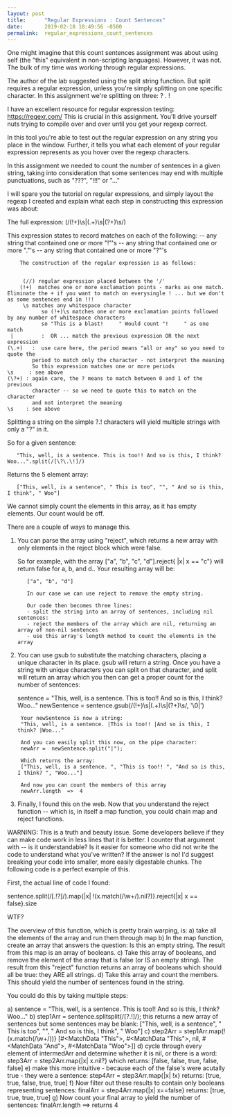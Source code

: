 ```yaml
---
layout: post
title:      "Regular Expressions : Count Sentences"
date:       2019-02-18 18:49:56 -0500
permalink:  regular_expressions_count_sentences
---
```



One might imagine that this count sentences assignment was about using self (the "this" equivalent in non-scripting languages).  However, it was not.  The bulk of my time was working through regular expressions.

The author of the lab suggested using the split string function.  But split requires a regular expression, unless you're simply splitting on one specific character.  In this assignment we're splitting on three:  ? . !

I have an excellent resource for regular expression testing: https://regexr.com/  This is crucial in this assignment.  You'll drive yourself nuts trying to compile over and over until you get your regexp correct.

In this tool you're able to test out the regular expression on any string you place in the window.  Further, it tells you what each element of your regular expression represents as you hover over the regexp characters.

In this assignment we needed to count the number of sentences in a given string, taking into consideration that some sentences may end with multiple punctuations, such as "???", "!!!" or "..."  

I will spare you the tutorial on regular expressions, and simply layout the regexp I created and explain what each step in constructing this expression was about:

The full expression:   (/(!+)\s|(\.+)\s|(\?+)\s/)

This expression states to record matches on each of the following:
    -- any string that contained one or more "!"'s
		-- any string that contained one or more "."'s
		-- any string that contained one or more "?"'s
		 
		
		The construction of the regular expression is as follows:


         (//) regular expression placed between the '/'
        (!+)  matches one or more exclamation points - marks as one match.  Eliminate the + if you want to match on everysingle ! ... but we don't as some sentences end in !!!
         \s matches any whitespace character
               so (!+)\s matches one or more exclamation points followed by any number of whitespace characters
               so "This is a blast!     " Would count "!     " as one match
     |         :  OR ... match the previous expression OR the next expression
    (\.+)   :  use care here, the period means "all or any" so you need to quote the
            period to match only the character - not interpret the meaning
            So this expression matches one or more periods
    \s     : see above
    (\?+) : again care, the ? means to match between 0 and 1 of the previous
            character -- so we need to quote this to match on the character
            and not interpret the meaning
    \s    : see above  
		
	



Splitting a string on the simple ?.! characters will yield multiple strings with only a "?" in it.

So for a given sentence:  

       "This, well, is a sentence. This is too!! And so is this, I think? Woo...".split(/[\?\.\!]/)

Returns the 5 element array: 

       ["This, well, is a sentence", " This is too", "", " And so is this, I think", " Woo"]
 
We cannot simply count the elements in this array, as it has empty elements.  Our count would be off.
 
There are a couple of ways to manage this.
 
 1.  You can parse the array using "reject", which returns a new array with only elements in the reject block which were false.
 
      So for example, with the array ["a", "b", "c", "d"].reject{ |x| x == "c"}
			will return false for a, b, and d..  Your resulting array will be:
			
			["a", "b", "d"]
			
			In our case we can use reject to remove the empty string.
			
			Our code then becomes three lines:
			- split the string into an array of sentences, including nil sentences:
			- reject the members of the array which are nil, returning an array of non-nil sentences
			- use this array's length method to count the elements in the array
			
2.  You can use gsub to substitute the matching characters, placing a unique character in its place.  gsub will return a string.  Once you have a string with unique characters you can split on that character, and split will return an array which you then can get a proper count for the number of sentences:

     sentence = "This, well, is a sentence. This is too!! And so is this, I think? Woo..."
		 newSentence = sentence.gsub(/(!+)\s|(\.+)\s|(\?+)\s/, '\0|')
		 
		 Your newSentence is now a string:
		 "This, well, is a sentence. |This is too!! |And so is this, I think? |Woo..."
		 
		 And you can easily split this now, on the pipe character:
		 newArr =  newSentence.split("|");
		 
		 Which returns the array:
		 ["This, well, is a sentence. ", "This is too!! ", "And so is this, I think? ", "Woo..."]
		 
		 And now you can count the members of this array
		 newArr.length  =>  4
		 

3.  Finally, I found this on the web.  Now that you understand the reject function -- which is, in itself a map function, you could chain map and reject functions.

WARNING:  This is a truth and beauty issue.  Some developers believe if they can make code work in less lines that it is better.  I counter that argument with -- is it understandable?  Is it easier for someone who did not write the code to understand what you've written?  If the answer is no!  I'd suggest breaking your code into smaller, more easily digestable chunks.  The following code is a perfect example of this.

First, the actual line of code I found:

sentence.split(/[.!?]/).map{|x| !(x.match(/\w+/).nil?)}.reject{|x| x == false}.size 

WTF?


The overview of this function, which is pretty brain warping, is:
     a) take all the elements of the array and run them through map
     b)  In the map function, create an array that answers the question:  Is this an empty string.  The result from this map is an array of booleans.
     c) Take this array of booleans, and remove the element of the array that is false (or IS an empty string).  The result from this "reject" function returns an array of booleans which should all be true:  they ARE all strings.
     d) Take this array and count the members.  This should yield the number of sentences found in the string.

You could do this by taking multiple steps:

a)  sentence = "This, well, is a sentence. This is too!! And so is this, I think? Woo..."
b)  step1Arr = sentence.splitsplit(/[\?\.\!]/);
             this returns a new array of sentences but some sentences may be blank:
						["This, well, is a sentence", " This is too", "", " And so is this, I think", " Woo"]
c)  step2Arr = step1Arr.map(!(x.match(/\w+/))}
           [#<MatchData "This">, #<MatchData "This">, nil, #<MatchData "And">, #<MatchData "Woo">]]
d) cycle through every element of intermedArr and determine whether it is nil, or there is a word:
           step3Arr = step2Arr.map{|x| x.nil?}
					      which returns:
						[false, false, true, false, false]
e)  make this more intuitive - because each of the false's were acutally true - they were a sentence:
            step4Arr = step3Arr.map{|x| !x}
						     returns:
						[true, true, false, true, true]
f) Now filter out these results to contain only booleans representing sentences:
           finalArr = step4Arr.map{|x| x==false}
					      returns:
						[true, true, true, true]
	g)  Now count your final array to yield the number of sentences:
	          finalArr.length  ==> returns 4
